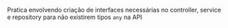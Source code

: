 Pratica envolvendo criação de interfaces necessárias no controller, service e repository para não existirem tipos `any` na API
